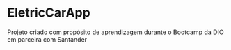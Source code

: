 # EletricCarApp
Projeto criado com propósito de aprendizagem durante o Bootcamp da DIO em parceira com Santander
